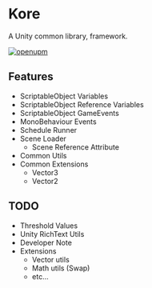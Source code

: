 # Kore
A Unity common library, framework.

[![openupm](https://img.shields.io/npm/v/com.kl6g.kore?label=openupm&registry_uri=https://package.openupm.com)](https://openupm.com/packages/com.kl6g.kore/)

## Features
- ScriptableObject Variables
- ScriptableObject Reference Variables
- ScriptableObject GameEvents
- MonoBehaviour Events
- Schedule Runner
- Scene Loader
  - Scene Reference Attribute
- Common Utils
- Common Extensions
  - Vector3
  - Vector2


## TODO

- Threshold Values
- Unity RichText Utils
- Developer Note
- Extensions
   - Vector utils
   - Math utils (Swap)
   - etc...

